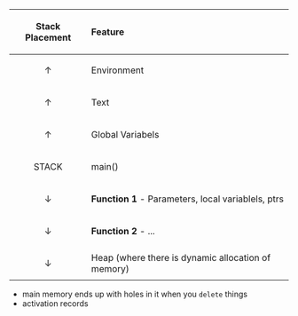 |<p style="text-align: center;">Stack Placement</p>|Feature|
|:----------------|:-------------|
|<p style="text-align: center;">&uarr;</p>| Environment|
|<p style="text-align: center;">&uarr;</p>| Text |
|<p style="text-align: center;">&uarr;</p>| Global Variabels |
|<p style="text-align: center;">STACK</p>| main() |
|<p style="text-align: center;">&darr;</p>| **Function 1** - Parameters, local variablels, ptrs |
|<p style="text-align: center;">&darr;</p>| **Function 2** -     ... |
|<p style="text-align: center;">&darr;</p>| Heap (where there is dynamic allocation of memory)|

* main memory ends up with holes in it when you `delete` things
* activation records
